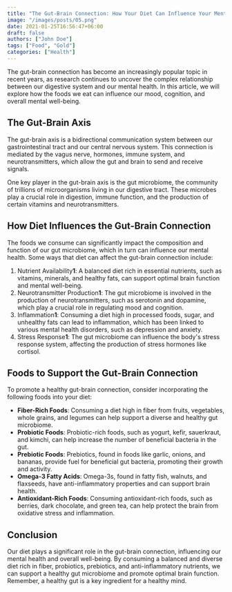 ```yaml
---
title: "The Gut-Brain Connection: How Your Diet Can Influence Your Mental Health"
image: "/images/posts/05.png"
date: 2021-01-25T16:56:47+06:00
draft: false
authors: ["John Doe"]
tags: ["Food", "Gold"]
categories: ["Health"]
---
```


The gut-brain connection has become an increasingly popular topic in recent years, as research continues to uncover the complex relationship between our digestive system and our mental health. In this article, we will explore how the foods we eat can influence our mood, cognition, and overall mental well-being.

## The Gut-Brain Axis
The gut-brain axis is a bidirectional communication system between our gastrointestinal tract and our central nervous system. This connection is mediated by the vagus nerve, hormones, immune system, and neurotransmitters, which allow the gut and brain to send and receive signals.

One key player in the gut-brain axis is the gut microbiome, the community of trillions of microorganisms living in our digestive tract. These microbes play a crucial role in digestion, immune function, and the production of certain vitamins and neurotransmitters.

## How Diet Influences the Gut-Brain Connection
The foods we consume can significantly impact the composition and function of our gut microbiome, which in turn can influence our mental health. Some ways that diet can affect the gut-brain connection include:

1. Nutrient Availability**1**: A balanced diet rich in essential nutrients, such as vitamins, minerals, and healthy fats, can support optimal brain function and mental well-being.
2. Neurotransmitter Production**1**: The gut microbiome is involved in the production of neurotransmitters, such as serotonin and dopamine, which play a crucial role in regulating mood and cognition.
3. Inflammation**1**: Consuming a diet high in processed foods, sugar, and unhealthy fats can lead to inflammation, which has been linked to various mental health disorders, such as depression and anxiety.
4. Stress Response**1**: The gut microbiome can influence the body's stress response system, affecting the production of stress hormones like cortisol.

## Foods to Support the Gut-Brain Connection
To promote a healthy gut-brain connection, consider incorporating the following foods into your diet:

- **Fiber-Rich Foods**: Consuming a diet high in fiber from fruits, vegetables, whole grains, and legumes can help support a diverse and healthy gut microbiome.
- **Probiotic Foods**: Probiotic-rich foods, such as yogurt, kefir, sauerkraut, and kimchi, can help increase the number of beneficial bacteria in the gut.
- **Prebiotic Foods**: Prebiotics, found in foods like garlic, onions, and bananas, provide fuel for beneficial gut bacteria, promoting their growth and activity.
- **Omega-3 Fatty Acids**: Omega-3s, found in fatty fish, walnuts, and flaxseeds, have anti-inflammatory properties and can support brain health.
- **Antioxidant-Rich Foods**: Consuming antioxidant-rich foods, such as berries, dark chocolate, and green tea, can help protect the brain from oxidative stress and inflammation.
## Conclusion
Our diet plays a significant role in the gut-brain connection, influencing our mental health and overall well-being. By consuming a balanced and diverse diet rich in fiber, probiotics, prebiotics, and anti-inflammatory nutrients, we can support a healthy gut microbiome and promote optimal brain function. Remember, a healthy gut is a key ingredient for a healthy mind.
